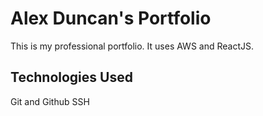 # Alex Duncan's Portfolio   

This is my professional portfolio. It uses AWS and ReactJS.

## Technologies Used

Git and Github
SSH 

